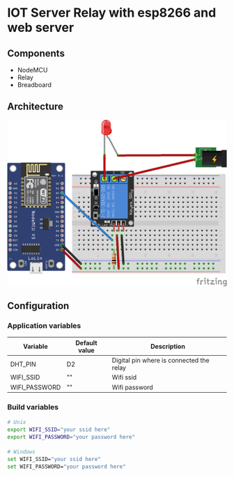 # IOT Server Relay with esp8266 and web server

## Components
* NodeMCU
* Relay
* Breadboard

## Architecture
![Architecture schema](schema/schema_v0.5.png)

## Configuration
### Application variables
| Variable | Default value | Description |
| ------ | ------ | ------ |
| DHT_PIN | D2 | Digital pin where is connected the relay |
| WIFI_SSID | "" | Wifi ssid |
| WIFI_PASSWORD | "" | Wifi password |

### Build variables
```bash
# Unix 
export WIFI_SSID="your ssid here"
export WIFI_PASSWORD="your password here"

# Windows
set WIFI_SSID="your ssid here"
set WIFI_PASSWORD="your password here"
```

